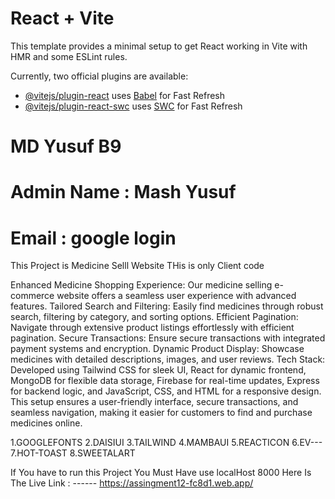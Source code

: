 # React + Vite

This template provides a minimal setup to get React working in Vite with HMR and some ESLint rules.

Currently, two official plugins are available:

- [@vitejs/plugin-react](https://github.com/vitejs/vite-plugin-react/blob/main/packages/plugin-react/README.md) uses [Babel](https://babeljs.io/) for Fast Refresh
- [@vitejs/plugin-react-swc](https://github.com/vitejs/vite-plugin-react-swc) uses [SWC](https://swc.rs/) for Fast Refresh
# MD Yusuf B9
# Admin Name : Mash Yusuf 
# Email : google login

This Project is Medicine Selll Website 
THis is only Client  code 

Enhanced Medicine Shopping Experience: Our medicine selling e-commerce website offers a seamless user experience with advanced features.
Tailored Search and Filtering: Easily find medicines through robust search, filtering by category, and sorting options.
Efficient Pagination: Navigate through extensive product listings effortlessly with efficient pagination.
Secure Transactions: Ensure secure transactions with integrated payment systems and encryption.
Dynamic Product Display: Showcase medicines with detailed descriptions, images, and user reviews.
Tech Stack: Developed using Tailwind CSS for sleek UI, React for dynamic frontend, MongoDB for flexible data storage, Firebase for real-time updates, Express for backend logic, and JavaScript, CSS, and HTML for a responsive design.
This setup ensures a user-friendly interface, secure transactions, and seamless navigation, making it easier for customers to find and purchase medicines online.



1.GOOGLEFONTS
2.DAISIUI
3.TAILWIND
4.MAMBAUI
5.REACTICON
6.EV---
7.HOT-TOAST
8.SWEETALART


If You have to run this Project You Must Have use localHost 8000
Here Is The Live Link : ------   https://assingment12-fc8d1.web.app/
